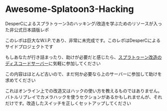 # Awesome-Splatoon3-Hacking
DesperCによるスプラトゥーン3のハッキング/改造を学ぶためのリソースが入った非公式日本語版レポ

このレポは巨大なW.I.P.であり、非常に未完成です。このレポはDesperCによるサイドプロジェクトです

もしあなたが行き詰まったり、助けが必要だと感じたら、[スプラトゥーン改造のディスコードサーバー](https://discord.com/invite/P6RNNvk)に気軽に参加してください

この内容はほとんど古いので、まだ何か必要なら上のサーバーに参加して助けを求めてください

これはオンライン上での改造又はハックの使い方を教えるものではありません。バトルリプレイでカメラハックを使うセクションがあるかもしれませんが、それだけです。改造したスイッチを正しくセットアップしてください
